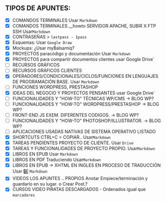 
## TIPOS DE APUNTES:

- [x] COMANDOS TERMINALES Usar `Markdown`
- [x] COMANDOS TERMINALES __howto SERVIDOR APACHE,
SUBIR X FTP SSH Usar`Markdown`
- [x] CONTRASEÑAS > `lastpass - 1pass`
- [x] Esquemas: Usar `Google Draw`
- [x] Mockups: ¿Usar myBalsamiq?
- [x] PROYECTOS paracódigo y documentación Usar `Markdown`
- [x] PROYECTOS para compartir documentos clientes usar Google Drive`
- [ ] RECURSOS GRÁFICOS
- [ ] RECURSOS GRÁFICOS CLIENTES
- [x] OPERADORES/CONDICIONALES/CICLOS/FUNCIONES EN LENGUAJES DE PROGRAMACIÓN BASE. Usar `Markdown`
- [ ] FUNCIONES WORDPRESS, PRESTASHOP
- [x] IDEAS DEL NEGOCIO Y PROYECTOS PENSANTES usar Google Drive`
- [ ] FUNCIONALIDADES Y "HOW-TO" TÉCNICAS WP/CMS -> BLOG WP?
- [ ] FUNCIONALIDADES Y "HOW-TO" WORDPRESS/PRESTASHOP -> BLOG WP?
- [ ] FRONT-END JS EXEM. DIFERENTES CODIGOS. -> BLOG WP?
- [ ] FUNCIONALIDADES Y "HOW-TO" PHOTOSHOP/ILLUSTRATOR. -> BLOG WP?
- [ ] APLICACIONES USADAS NATIVAS DE SISTEMA OPERATIVO LISTADO
- [x] SHORTCUTS CTRL+C = COPIAR..  Usar`Markdown`
- [x] TAREAS  PENDIENTES PROYECTO DE CLIENTE. Usar `Drive`
- [x] TAREAS Y FUNCIONALIDADES DE PROYECTO PROPIO. Usar`Markdown`
- [x] LIBROS EN EPUB Usar `Markdown`
- [x] LIBROS EN PDF Traduciendo Usar`Markdown`
- [x] LIBROS EN EPUB -> XHTML EN INGLES EN PROCESO DE TRADUCCIÓN Usar :hash: `Markdown`
- [x] VIDEOS LOS APUNTES .. PROPIOS  Anotar Empiece/terminación y guardarlo en su lugar. o Crear Post.?
- [x] CURSOS VIDEO PIRATAS DESCARGADOS - Ordenados igual que `marcadores`